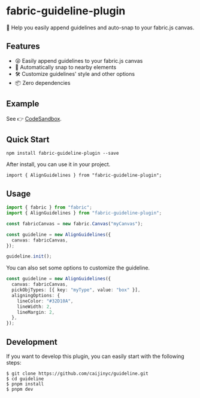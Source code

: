 # fabric-guideline-plugin

🤩 Help you easily append guidelines and auto-snap to your fabric.js canvas.

## Features

- 😝 Easily append guidelines to your fabric.js canvas
- 🎨 Automatically snap to nearby elements
- 🛠️ Customize guidelines' style and other options
- 📦 Zero dependencies

## Example

See 👉 [CodeSandbox](https://codesandbox.io/s/frosty-clarke-w85qe7?file=/src/App.tsx).

## Quick Start

```shell
npm install fabric-guideline-plugin --save
```

After install, you can use it in your project.

```tsx
import { AlignGuidelines } from "fabric-guideline-plugin";
```

## Usage

```ts
import { fabric } from "fabric";
import { AlignGuidelines } from "fabric-guideline-plugin";

const fabricCanvas = new fabric.Canvas("myCanvas");

const guideline = new AlignGuidelines({
  canvas: fabricCanvas,
});

guideline.init();
```

You can also set some options to customize the guideline.

```ts
const guideline = new AlignGuidelines({
  canvas: fabricCanvas,
  pickObjTypes: [{ key: "myType", value: "box" }],
  aligningOptions: {
    lineColor: "#32D10A",
    lineWidth: 2,
    lineMargin: 2,
  },
});
```

## Development

If you want to develop this plugin, you can easily start with the following steps:

```shell
$ git clone https://github.com/caijinyc/guideline.git
$ cd guideline
$ pnpm install
$ pnpm dev
```
